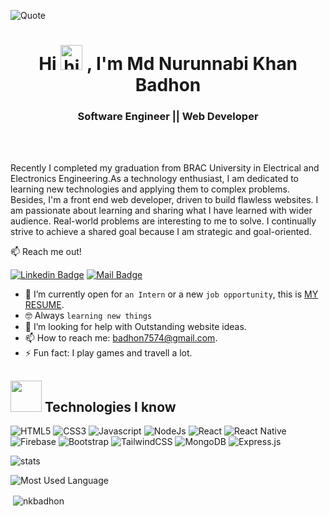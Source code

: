 
![Quote](https://user-images.githubusercontent.com/108449539/205483709-9823dd07-772e-4e33-8b71-69783097521e.gif)

<h1 align="center">Hi <a> <img src="https://media.giphy.com/media/hvRJCLFzcasrR4ia7z/giphy.gif" width="35px" height="40px" alt="hi"></a> , I'm Md Nurunnabi Khan Badhon</h1>

<h3 align="center"> Software Engineer || Web Developer</h3>
<br />
<br />

Recently I completed my graduation from BRAC University in Electrical and Electronics Engineering.As a technology enthusiast, I am dedicated to learning new technologies and applying them to complex problems. Besides, I'm a front end web developer, driven to build flawless websites. I am passionate about learning and sharing what I have learned with  wider audience. Real-world problems are interesting to me to solve. I continually strive to achieve a shared goal because I am strategic and goal-oriented. 

:mailbox: Reach me out!

[![Linkedin Badge](https://img.shields.io/badge/-Badhon-0e76a8?style=flat&labelColor=0e76a8&logo=linkedin&logoColor=white)](https://www.linkedin.com/in/md-nurunnabi-khan-badhon/) [![Mail Badge](https://img.shields.io/badge/-Badhon-c0392b?style=flat&labelColor=c0392b&logo=gmail&logoColor=white)](mailto:badhon7574@gmail.com)


- 🔭 I’m currently open for `an Intern` or a new `job opportunity`, this is [MY RESUME](https://drive.google.com/file/d/1SmcZr15mtKenQ_QzLiw7GnGVYOCC-rXC/view?usp=share_link).
- :nerd_face: Always `learning new things`
- 🤔 I’m looking for help with Outstanding website ideas.
- 📫 How to reach me: badhon7574@gmail.com.
- ⚡ Fun fact: I play games and travell a lot.

<h3 align="center"><h2><img src = "https://media2.giphy.com/media/QssGEmpkyEOhBCb7e1/giphy.gif?cid=ecf05e47a0n3gi1bfqntqmob8g9aid1oyj2wr3ds3mg700bl&rid=giphy.gif" width='50'/>&nbsp;Technologies I know</h2></h3>
<p align="center">

![HTML5](https://img.shields.io/badge/-HTML5-E34F26?logo=html5&logoColor=fff)
![CSS3](https://img.shields.io/badge/-CSS3-1572B6?logo=css3&logoColor=fff)
![Javascript](https://img.shields.io/badge/-JavaScript-F7DF1E?logo=JavaScript&logoColor=fff)
![NodeJs](https://img.shields.io/badge/-Node.js-339933?logo=Node.js&logoColor=fff)
![React](https://img.shields.io/badge/react-%2320232a.svg?style=for-the-badge&logo=react&logoColor=%2361DAFB)
![React Native](https://img.shields.io/badge/react_native-%2320232a.svg?style=for-the-badge&logo=react&logoColor=%2361DAFB)
![Firebase](https://img.shields.io/badge/firebase-%23039BE5.svg?style=for-the-badge&logo=firebase)
![Bootstrap](https://img.shields.io/badge/bootstrap-%23563D7C.svg?style=for-the-badge&logo=bootstrap&logoColor=white)
![TailwindCSS](https://img.shields.io/badge/tailwindcss-%2338B2AC.svg?style=for-the-badge&logo=tailwind-css&logoColor=white)
![MongoDB](https://img.shields.io/badge/MongoDB-%234ea94b.svg?style=for-the-badge&logo=mongodb&logoColor=white)
![Express.js](https://img.shields.io/badge/express.js-%23404d59.svg?style=for-the-badge&logo=express&logoColor=%2361DAFB)</p>

![stats](https://github-readme-stats.vercel.app/api?username=nkbadhon&count_private=true&theme=tokyonight&hide=contribs,prs)

![Most Used Language](https://github-readme-stats.vercel.app/api/top-langs/?username=nkbadhon&show_icons=true&theme=radical)



<p>&nbsp;<img align="center" src="https://github-readme-streak-stats.herokuapp.com/?user=nkbadhon&" alt="nkbadhon" /></p>
